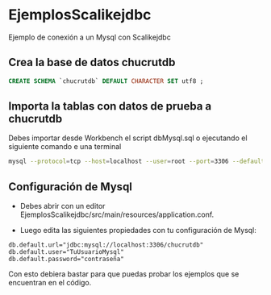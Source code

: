 # EjemplosScalikejdbc
Ejemplo de conexión a un Mysql con Scalikejdbc

## Crea la base de datos chucrutdb
```sql
CREATE SCHEMA `chucrutdb` DEFAULT CHARACTER SET utf8 ;
```
## Importa la tablas con datos de prueba a chucrutdb
Debes importar desde Workbench el script dbMysql.sql o ejecutando el siguiente comando e una terminal

```sh
mysql --protocol=tcp --host=localhost --user=root --port=3306 --default-character-set=utf8 --comments --database=chucrutdb  < "EjemplosScalikejdbc/script/dbMysql.sql"
```

## Configuración de Mysql
 - Debes abrir con un editor EjemplosScalikejdbc/src/main/resources/application.conf.

 - Luego edita las siguientes propiedades con tu configuración de Mysql: 
```
db.default.url="jdbc:mysql://localhost:3306/chucrutdb"
db.default.user="TuUsuarioMysql"
db.default.password="contraseña"
```


Con esto debiera bastar para que puedas probar los ejemplos que se encuentran en el código.

